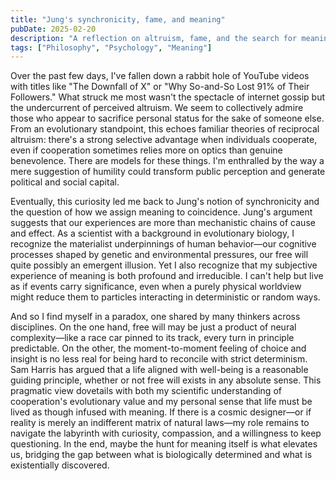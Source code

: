 ```yaml
---
title: "Jung's synchronicity, fame, and meaning"
pubDate: 2025-02-20
description: "A reflection on altruism, fame, and the search for meaning, bridging Jungian synchronicity with scientific determinism."
tags: ["Philosophy", "Psychology", "Meaning"]
---
```


Over the past few days, I've fallen down a rabbit hole of YouTube videos with titles like "The Downfall of X" or "Why So-and-So Lost 91% of Their Followers." What struck me most wasn't the spectacle of internet gossip but the undercurrent of perceived altruism. We seem to collectively admire those who appear to sacrifice personal status for the sake of someone else. From an evolutionary standpoint, this echoes familiar theories of reciprocal altruism: there's a strong selective advantage when individuals cooperate, even if cooperation sometimes relies more on optics than genuine benevolence. There are models for these things. I'm enthralled by the way a mere suggestion of humility could transform public perception and generate political and social capital.

Eventually, this curiosity led me back to Jung's notion of synchronicity and the question of how we assign meaning to coincidence. Jung's argument suggests that our experiences are more than mechanistic chains of cause and effect. As a scientist with a background in evolutionary biology, I recognize the materialist underpinnings of human behavior—our cognitive processes shaped by genetic and environmental pressures, our free will quite possibly an emergent illusion. Yet I also recognize that my subjective experience of meaning is both profound and irreducible. I can't help but live as if events carry significance, even when a purely physical worldview might reduce them to particles interacting in deterministic or random ways.

And so I find myself in a paradox, one shared by many thinkers across disciplines. On the one hand, free will may be just a product of neural complexity—like a race car pinned to its track, every turn in principle predictable. On the other, the moment-to-moment feeling of choice and insight is no less real for being hard to reconcile with strict determinism. Sam Harris has argued that a life aligned with well-being is a reasonable guiding principle, whether or not free will exists in any absolute sense. This pragmatic view dovetails with both my scientific understanding of cooperation's evolutionary value and my personal sense that life must be lived as though infused with meaning. If there is a cosmic designer—or if reality is merely an indifferent matrix of natural laws—my role remains to navigate the labyrinth with curiosity, compassion, and a willingness to keep questioning. In the end, maybe the hunt for meaning itself is what elevates us, bridging the gap between what is biologically determined and what is existentially discovered. 